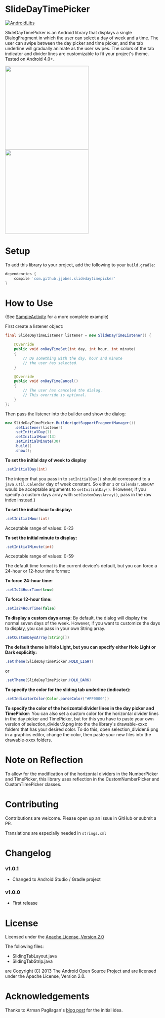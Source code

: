 SlideDayTimePicker
===================

[![AndroidLibs](https://img.shields.io/badge/AndroidLibs-SlideDayTimePicker-brightgreen.svg?style=flat)](https://android-libs.com/lib/slidedaytimepicker?utm_source=github-badge&utm_medium=github-badge&utm_campaign=github-badge)

SlideDayTimePicker is an Android library that displays a single DialogFragment in which the user can select a day of week and a time. The user can swipe between the day picker and time picker, and the tab underline will gradually animate as the user swipes. The colors of the tab indicator and divider lines are customizable to fit your project's theme. Tested on Android 4.0+.

<img src="https://raw.github.com/jjobes/SlideDayTimePicker/master/screenshots/1.png" width="270" style="margin-right:10px;">
<img src="https://raw.github.com/jjobes/SlideDayTimePicker/master/screenshots/2.png" width="270">

Setup
=====

To add this library to your project, add the following to your `build.gradle`:

```groovy
dependencies {
    compile 'com.github.jjobes.slidedaytimepicker'
}
```

How to Use
==========
(See [SampleActivity](https://github.com/jjobes/SlideDayTimePicker/blob/master/SlideDayTimePickerSample/src/com/github/jjobes/slidedaytimepicker/sample/SampleActivity.java) for a more complete example)

First create a listener object:

```java
final SlideDayTimeListener listener = new SlideDayTimeListener() {

    @Override
    public void onDayTimeSet(int day, int hour, int minute)
    {
        // Do something with the day, hour and minute
        // the user has selected.
    }

    @Override
    public void onDayTimeCancel()
    {
        // The user has canceled the dialog.
        // This override is optional.
    }
};
```

Then pass the listener into the builder and show the dialog:

```java
new SlideDayTimePicker.Builder(getSupportFragmentManager())
    .setListener(listener)
    .setInitialDay(1)
    .setInitialHour(13)
    .setInitialMinute(30)
    .build()
    .show();
```

**To set the initial day of week to display**

```java
.setInitialDay(int)
```

The integer that you pass in to `setInitialDay()` should correspond to a `java.util.Calendar` day of week constant. So either `1` or `Calendar.SUNDAY` would be acceptable arguments to `setInitialDay()`. (However, if you specify a custom days array with `setCustomDaysArray()`, pass in the raw index instead.)

**To set the initial hour to display:**

```java
.setInitialHour(int)
```

Acceptable range of values: 0-23

**To set the initial minute to display:**
```java
.setInitialMinute(int)
```

Acceptable range of values: 0-59

The default time format is the current device's default, but you can force a 24-hour or 12-hour time format:

**To force 24-hour time:**

```java
.setIs24HourTime(true)
```

**To force 12-hour time:**
```java
.setIs24HourTime(false)
```

**To display a custom days array:**
By default, the dialog will display the normal seven days of the week. However, if you want to customize the days to display, you can pass in your own String array.
```java
.setCustomDaysArray(String[])
```

**The default theme is Holo Light, but you can specify either Holo Light or Dark explicitly:**
```java
.setTheme(SlideDayTimePicker.HOLO_LIGHT)
```
or
```java
.setTheme(SlideDayTimePicker.HOLO_DARK)
```

**To specify the color for the sliding tab underline (indicator):**
```java
.setIndicatorColor(Color.parseColor("#FF0000"))
```

**To specify the color of the horizontal divider lines in the day picker and TimePicker:**
You can also set a custom color for the horizontal divider lines in the day picker and TimePicker, but for this you have to paste your own version of selection_divider.9.png into the the library's drawable-xxxx folders that has your desired color. To do this, open selection_divider.9.png in a graphics editor, change the color, then paste your new files into the drawable-xxxx folders.

Note on Reflection
==================
To allow for the modification of the horizontal dividers in the NumberPicker and TimePicker, this library uses reflection in the CustomNumberPicker and CustomTimePicker classes.

Contributing
============
Contributions are welcome. Please open up an issue in GitHub or submit a PR.

Translations are especially needed in `strings.xml`

Changelog
=========
### v1.0.1

* Changed to Android Studio / Gradle project

### v1.0.0

* First release

License
=======
Licensed under the [Apache License, Version 2.0](http://www.apache.org/licenses/LICENSE-2.0.html)

The following files:

* SlidingTabLayout.java
* SlidingTabStrip.java 

are Copyright (C) 2013 The Android Open Source Project and are licensed under the Apache License, Version 2.0.

Acknowledgements
================
Thanks to Arman Pagilagan's [blog post](http://armanpagilagan.blogspot.com/2014/05/creating-custom-date-and-time-picker-in.html) for the initial idea.
